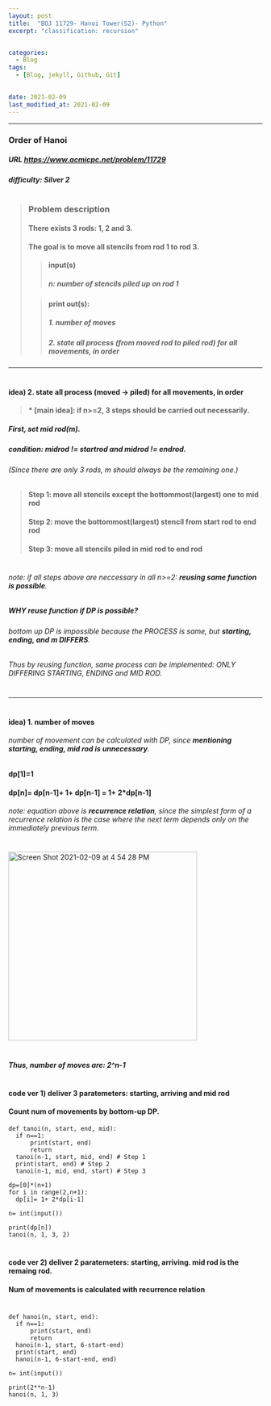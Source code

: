 ```yaml
---
layout: post
title:  "BOJ 11729- Hanoi Tower(S2)- Python"
excerpt: "classification: recursion"


categories:
  - Blog
tags:
  - [Blog, jekyll, Github, Git]

 
date: 2021-02-09
last_modified_at: 2021-02-09
---
```

* * *

### Order of Hanoi
##### URL https://www.acmicpc.net/problem/11729
##### difficulty: __Silver 2__
#
#
> ### Problem description
> #### There exists 3 rods: 1, 2 and 3.
> #### The goal is to move all stencils from rod 1 to rod 3.
> 
> > #### input(s)
> > ##### n: number of stencils piled up on rod 1
>
> > #### print out(s):
> > ##### 1. number of moves
> > ##### 2. state all process (from moved rod to piled rod) for all movements, in order

* * *

#     
#### idea) 2. state all process (moved -> piled) for all movements, in order

> #### * [main idea]: if n>=2, 3 steps should be carried out __necessarily__.

##### First, set mid rod(m).
#####   condition: midrod != startrod and midrod != endrod. 
######  (Since there are only 3 rods, m should always be the remaining one.)  

> #### Step 1: move all stencils except the bottommost(largest) one to mid rod
> #### Step 2: move the bottommost(largest) stencil from start rod to end rod
> #### Step 3: move all stencils piled in mid rod to end rod
#  

###### note: if all steps above are neccessary in all n>=2: __reusing same function is possible__.


##### __WHY reuse function__ if DP is possible?
######    bottom up DP is impossible because the PROCESS is same, but __starting, ending, and m DIFFERS__.
###### Thus by reusing function, same process can be implemented: ONLY DIFFERING STARTING, ENDING and MID ROD.  

#
* * *
#
#### idea) 1. number of moves
###### number of movement can be calculated with DP, since __mentioning starting, ending, mid rod is unnecessary__.  

#### __dp[1]=1__
#### __dp[n]__= dp[n-1]+ 1+ dp[n-1] __= 1+ 2*dp[n-1]__  

###### note: equation above is __recurrence relation__, since the simplest form of a recurrence relation is the case where the next term depends only on the immediately previous term.
#
<img width="374" alt="Screen Shot 2021-02-09 at 4 54 28 PM" src="https://user-images.githubusercontent.com/74404132/107467571-a1047100-6ba9-11eb-93b0-806b7df53a40.png">

#
##### Thus, number of moves are: __2^n-1__
#
#

#### code ver 1) deliver 3 paratemeters: starting, arriving and mid rod
#### Count num of movements by bottom-up DP.


    def tanoi(n, start, end, mid):
      if n==1:
          print(start, end)
          return
      tanoi(n-1, start, mid, end) # Step 1
      print(start, end) # Step 2
      tanoi(n-1, mid, end, start) # Step 3

    dp=[0]*(n+1)
    for i in range(2,n+1):
      dp[i]= 1+ 2*dp[i-1]

    n= int(input())
    
    print(dp[n])
    tanoi(n, 1, 3, 2)




#
#
#### code ver 2) deliver 2 paratemeters: starting, arriving. mid rod is the remaing rod. 
#### Num of movements is calculated with recurrence relation
#


    def hanoi(n, start, end):
      if n==1:
          print(start, end)
          return
      hanoi(n-1, start, 6-start-end)
      print(start, end)
      hanoi(n-1, 6-start-end, end)

    n= int(input())

    print(2**n-1)
    hanoi(n, 1, 3)




#  
#


